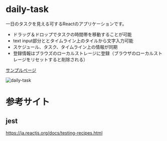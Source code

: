 # daily-task

一日のタスクを見える可するReactのアプリケーションです。

- ドラッグ＆ドロップでタスクの時間帯を移動することが可能
- text input部分ととタイムライン上のタイルから文字入力可能
- スケジュール、タスク、タイムライン上の情報が同期
- 登録情報はブラウズのローカルストレージに登録（ブラウザのローカルストレージをリセットすると削除される）

[サンプルページ](https://daily-task-react.herokuapp.com/)

![daily-task](https://user-images.githubusercontent.com/7373564/143287413-f13a46f8-5b82-4bce-8288-cabf92d131bc.gif)


# 参考サイト

## jest 

https://ja.reactjs.org/docs/testing-recipes.html
